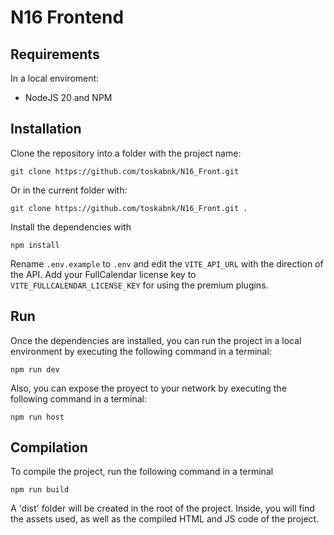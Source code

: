 # N16 Frontend

## Requirements
In a local enviroment:
- NodeJS 20 and NPM

## Installation

Clone the repository into a folder with the project name:
```shell
git clone https://github.com/toskabnk/N16_Front.git
```
Or in the current folder with:
```shell
git clone https://github.com/toskabnk/N16_Front.git .
```

Install the dependencies with

```shell
npm install
```
Rename `.env.example` to `.env` and edit the `VITE_API_URL` with the direction of the API.
Add your FullCalendar license key to `VITE_FULLCALENDAR_LICENSE_KEY` for using the premium plugins.

## Run

Once the dependencies are installed, you can run the project in a local environment by executing the following command in a terminal:

```shell
npm run dev
```

Also, you can expose the proyect to your network by executing the following command in a terminal:
```shell
npm run host
```

## Compilation

To compile the project, run the following command in a terminal
```shell
npm run build
```
A 'dist' folder will be created in the root of the project. Inside, you will find the assets used, as well as the compiled HTML and JS code of the project.